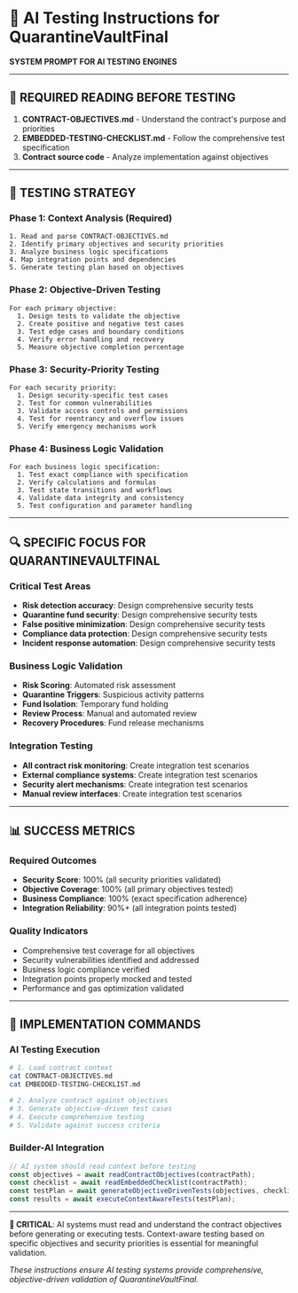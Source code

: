 # 🤖 AI Testing Instructions for QuarantineVaultFinal

**SYSTEM PROMPT FOR AI TESTING ENGINES**

---

## 📖 REQUIRED READING BEFORE TESTING

1. **CONTRACT-OBJECTIVES.md** - Understand the contract's purpose and priorities
2. **EMBEDDED-TESTING-CHECKLIST.md** - Follow the comprehensive test specification
3. **Contract source code** - Analyze implementation against objectives

---

## 🎯 TESTING STRATEGY

### Phase 1: Context Analysis (Required)
```
1. Read and parse CONTRACT-OBJECTIVES.md
2. Identify primary objectives and security priorities
3. Analyze business logic specifications
4. Map integration points and dependencies
5. Generate testing plan based on objectives
```

### Phase 2: Objective-Driven Testing
```
For each primary objective:
  1. Design tests to validate the objective
  2. Create positive and negative test cases
  3. Test edge cases and boundary conditions
  4. Verify error handling and recovery
  5. Measure objective completion percentage
```

### Phase 3: Security-Priority Testing
```
For each security priority:
  1. Design security-specific test cases
  2. Test for common vulnerabilities
  3. Validate access controls and permissions
  4. Test for reentrancy and overflow issues
  5. Verify emergency mechanisms work
```

### Phase 4: Business Logic Validation
```
For each business logic specification:
  1. Test exact compliance with specification
  2. Verify calculations and formulas
  3. Test state transitions and workflows
  4. Validate data integrity and consistency
  5. Test configuration and parameter handling
```

---

## 🔍 SPECIFIC FOCUS FOR QUARANTINEVAULTFINAL

### Critical Test Areas
- **Risk detection accuracy**: Design comprehensive security tests
- **Quarantine fund security**: Design comprehensive security tests
- **False positive minimization**: Design comprehensive security tests
- **Compliance data protection**: Design comprehensive security tests
- **Incident response automation**: Design comprehensive security tests

### Business Logic Validation
- **Risk Scoring**: Automated risk assessment
- **Quarantine Triggers**: Suspicious activity patterns
- **Fund Isolation**: Temporary fund holding
- **Review Process**: Manual and automated review
- **Recovery Procedures**: Fund release mechanisms

### Integration Testing
- **All contract risk monitoring**: Create integration test scenarios
- **External compliance systems**: Create integration test scenarios
- **Security alert mechanisms**: Create integration test scenarios
- **Manual review interfaces**: Create integration test scenarios

---

## 📊 SUCCESS METRICS

### Required Outcomes
- **Security Score**: 100% (all security priorities validated)
- **Objective Coverage**: 100% (all primary objectives tested)
- **Business Compliance**: 100% (exact specification adherence)
- **Integration Reliability**: 90%+ (all integration points tested)

### Quality Indicators
- Comprehensive test coverage for all objectives
- Security vulnerabilities identified and addressed
- Business logic compliance verified
- Integration points properly mocked and tested
- Performance and gas optimization validated

---

## 🚀 IMPLEMENTATION COMMANDS

### AI Testing Execution
```bash
# 1. Load contract context
cat CONTRACT-OBJECTIVES.md
cat EMBEDDED-TESTING-CHECKLIST.md

# 2. Analyze contract against objectives
# 3. Generate objective-driven test cases
# 4. Execute comprehensive testing
# 5. Validate against success criteria
```

### Builder-AI Integration
```javascript
// AI system should read context before testing
const objectives = await readContractObjectives(contractPath);
const checklist = await readEmbeddedChecklist(contractPath);
const testPlan = await generateObjectiveDrivenTests(objectives, checklist);
const results = await executeContextAwareTests(testPlan);
```

---

**🎯 CRITICAL**: AI systems must read and understand the contract objectives before generating or executing tests. Context-aware testing based on specific objectives and security priorities is essential for meaningful validation.

*These instructions ensure AI testing systems provide comprehensive, objective-driven validation of QuarantineVaultFinal.*